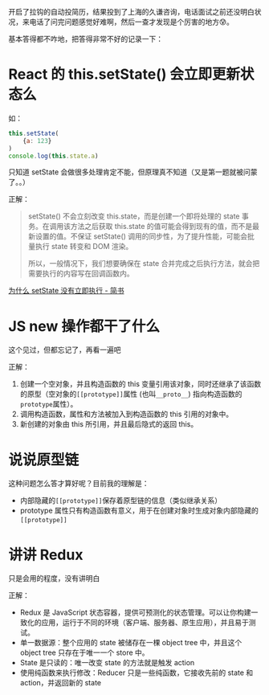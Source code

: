 开启了拉钩的自动投简历，结果投到了上海的久谦咨询，电话面试之前还没明白状况，来电话了问完问题感觉好难啊，然后一查才发现是个厉害的地方😰。

基本答得都不咋地，把答得非常不好的记录一下：

# React 的 this.setState() 会立即更新状态么

如：

```js
this.setState(
    {a: 123}
)
console.log(this.state.a)
```

只知道 setState 会做很多处理肯定不能，但原理真不知道（又是第一题就被问蒙了。。）

正解：

> setState() 不会立刻改变 this.state，而是创建一个即将处理的 state 事务。在调用该方法之后获取 this.state 的值可能会得到现有的值，而不是最新设置的值。不保证 setState() 调用的同步性，为了提升性能，可能会批量执行 state 转变和 DOM 渲染。
>
> 所以，一般情况下，我们想要确保在 state 合并完成之后执行方法，就会把需要执行的内容写在回调函数内。

[为什么 setState 没有立即执行 - 简书](https://www.jianshu.com/p/2d50a413e74a)

# JS new 操作都干了什么

这个见过，但都忘记了，再看一遍吧

正解：

1.  创建一个空对象，并且构造函数的 this 变量引用该对象，同时还继承了该函数的原型（空对象的`[[prototype]]`属性 (也叫`__proto__`) 指向构造函数的`prototype`属性）。
2.  调用构造函数，属性和方法被加入到构造函数的 this 引用的对象中。
3.  新创建的对象由 this 所引用，并且最后隐式的返回 this。

# 说说原型链

这种问题怎么答才算好呢？目前我的理解是：

-   内部隐藏的`[[prototype]]`保存着原型链的信息（类似继承关系）
-   prototype 属性只有构造函数有意义，用于在创建对象时生成对象内部隐藏的`[[prototype]]`

# 讲讲 Redux

只是会用的程度，没有讲明白

正解：

-   Redux 是 JavaScript 状态容器，提供可预测化的状态管理。可以让你构建一致化的应用，运行于不同的环境（客户端、服务器、原生应用），并且易于测试。
-   单一数据源：整个应用的 state 被储存在一棵 object tree 中，并且这个 object tree 只存在于唯一一个 store 中。
-   State 是只读的：唯一改变 state 的方法就是触发 action
-   使用纯函数来执行修改：Reducer 只是一些纯函数，它接收先前的 state 和 action，并返回新的 state
